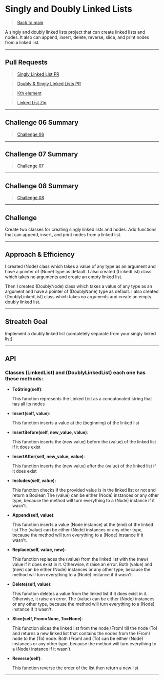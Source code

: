 # Singly and Doubly Linked Lists

> [Back to main](../README.md)

A singly and doubly linked lists project that can create linked lists and nodes.
It also can append, insert, delete, reverse, slice, and print nodes from a linked list. 

---

## Pull Requests

> [Singly Linked List PR](https://github.com/Mustfa1999/data-structures-and-algorithms/pull/4)

> [Doubly & Singly Linked Lists PR](https://github.com/Mustfa1999/data-structures-and-algorithms/pull/5)

> [Kth element](https://github.com/Mustfa1999/data-structures-and-algorithms/pull/7)

> [Linked List Zip]()

---

## Challenge 06 Summary

> [Challenge 06](./Challenge6/README.md)

---

## Challenge 07 Summary

> [Challenge 07](./Challenge7/README.md)

---

## Challenge 08 Summary

> [Challenge 08](./Challenge8/README.md)

---

## Challenge

Create two classes for creating singly linked lists and nodes.
Add functions that can append, insert, and print nodes from a linked list. 

---

## Approach & Efficiency

I created (Node) class which takes a value of any type as an argument and have a pointer of (None) type as default.
I also created (LinkedList) class which takes no arguments and create an empty linked list. 

Then I created (DoublyNode) class which takes a value of any type as an argument and have a pointer of (DoublyNone) type as default.
I also created (DoublyLinkedList) class which takes no arguments and create an empty doubly linked list. 

---

## Streatch Goal

Implement a doubly linked list (completely separate from your singly linked list).

---

## API

### Classes (LinkedList) and (DoublyLinkedList) each one has these methods:

- **ToString(self)**:

    This function represents the Linked List as a concatonated string that has all its nodes 

- **Insert(self, value)**:

    This function inserts a value at the (beginning) of the linked list

- **InsertBefore(self, new_value, value)**:

    This function inserts the (new value) before the (value) of the linked list if it does exist

- **InsertAfter(self, new_value, value)**:
    
    This function inserts the (new value) after the (value) of the linked list if it does exist

- **Includes(self, value)**:

    This function checks if the provided value is in the linked list or not and return a Boolean 
    The (value) can be either (Node) instances or any other type, because the method will turn everything to a (Node) instance if it wasn't.

- **Append(self, value)**:

    This function inserts a value (Node instance) at the (end) of the linked list
    The (value) can be either (Node) instances or any other type, because the method will turn everything to a (Node) instance if it wasn't. 

- **Replace(self, value, new)**:

    This function replaces the (value) from the linked list with the (new) value if it does exist in it. Otherwise, it raise an error.
    Both (value) and (new) can be either (Node) instances or any other type, because the method will turn everything to a (Node) instance if it wasn't. 

- **Delete(self, value)**:

    This function deletes a value from the linked list if it does exist in it. Otherwise, it raise an error.
    The (value) can be either (Node) instances or any other type, because the method will turn everything to a (Node) instance if it wasn't. 

- **Slice(self, From=None, To=None)**:

    This function slices the linked list from the node (From) till the node (To) and returns a new linked list that contains the nodes from the (From) node to the (To) node.
    Both (From) and (To) can be either (Node) instances or any other type, because the method will turn everything to a (Node) instance if it wasn't. 

- **Reverse(self)**:

    This function reverse the order of the list then return a new list.

---
